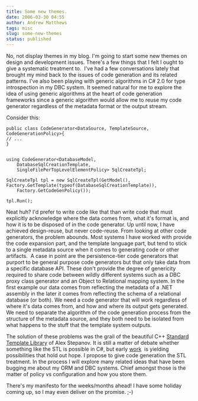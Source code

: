 ```yaml
---
title: Some new themes.
date: 2006-03-30 04:55
author: Andrew Matthews
tags: misc
slug: some-new-themes
status: published
---
```


No, not display themes in my blog. I'm going to start some new themes on design and development issues. There's a few things that I felt I ought to give a systematic treatment to.  I've had a few conversations lately that brought my mind back to the issues of code generation and its related patterns. I've also been playing with generic algorithms in C\# 2.0 for type introspection in my DBC system. It seemed natural for me to explore the idea of using generic algorithms at the heart of code generation frameworks since a generic algorithm would allow me to reuse my code generator regardless of the metadata format or the output stream.

Consider this:

    public class CodeGenerator<DataSource, TemplateSource, CodeGenerationPolicy>{
    // ...
    }


    using CodeGenerator<DatabaseModel,
        DatabaseSqlCreationTemplate,
        SingleFilePerTopLevelElementPolicy> SqlCreateTpl;

    SqlCreateTpl tpl = new SqlCreateTpl(GetModel(),
    Factory.GetTemplate(typeof(DatabaseSqlCreationTemplate)),
        Factory.GetCodeGenPolicy());

    tpl.Run();

Neat huh? I'd prefer to write code like that than write code that must explicitly acknowledge where the data comes from, what it's format is, and how it is to be disposed of in the code generator. Up until now, I have achieved design-reuse, but never code-reuse. From looking at other code generators, the problem abounds. Most systems I have worked with provide the code expansion part, and the template language part, but tend to stick to a single metadata source when it comes to generating code or other artifacts.  A case in point are the persistence-tier code generators that purport to be general purpose code generators but that only take data from a specific database API. These don't provide the degree of genericity required to share code between wildly different systems such as a DBC proxy class generator and an Object to Relational mapping system. In the first example our data comes from reflecting the metadata of a .NET assembly in the later it comes from reflecting the schema of a relational database (or both). We need a code generator that will work regardless of where it's data comes from, and how and where its output gets generated. We need to separate the algorithm of the code generation process from the structure of the metadata source, and they both need to be isolated from what happens to the stuff that the template system outputs.

The solution of these problems was the grail of the beautiful C++ [Standard Template Library](http://en.wikipedia.org/wiki/Standard_Template_Library) of Alex Stepanov. It is still a matter of debate whether something like the STL is possible in C\#, but early [work](http://www.itu.dk/research/c5/)  is yielding possibilities that hold out hope. I propose to give code generation the STL treatment. In the process I will explore many related ideas that have been bugging me about my ORM and DBC systems. Chief amongst those is the matter of policy vs configuration and how you store them.

There's my manifesto for the weeks/months ahead! I have some holiday coming up, so I may even deliver on the promise. ;-)
